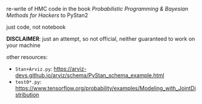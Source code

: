 re-write of HMC code in the book *Probabilistic Programming & Bayesian Methods for Hackers* to PyStan2

just code, not notebook

**DISCLAIMER**: just an attempt, so not official, neither guaranteed to work on your machine

other resources:

 - `Stan+Arviz.py`: https://arviz-devs.github.io/arviz/schema/PyStan_schema_example.html
 - `test0*.py`: https://www.tensorflow.org/probability/examples/Modeling_with_JointDistribution
